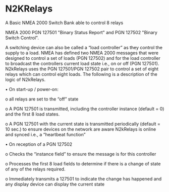 # N2KRelays
A Basic NMEA 2000 Switch Bank able to control 8 relays

NMEA 2000 PGN 127501 "Binary Status Report" and PGN 127502 "Binary Switch Control".

A switching device can also be called a “load controller” as they control the supply to a load. NMEA has defined two NMEA 2000 messages that were designed to control a set of loads (PGN 127502) and for the load controller to broadcast the controllers current load state i.e., on or off (PGN 127501).
N2kRelays uses the PGN 127501/PGN 127502 pair to control a set of eight relays which can control eight loads. The following is a description of the logic of N2kRelays.

•	On start-up / power-on:

  o	 all relays are set to the “off” state
  
  o	A PGN 127501 is transmitted, including the controller instance (default = 0) and the first 8 load states.
  
  o	A PGN 127501 with the current state is transmitted periodically (default = 10 sec.) to ensure devices on the network are aware N2kRelays is online and synced i.e., a     “heartbeat function”
  
•	On reception of a PGN 127502

  o	Checks the “instance field” to ensure the message is for this controller
  
  o	Processes the first 8 load fields to determine if there is a change of state of any of the relays required.
  
  o	Immediately transmits a 127501 to indicate the change has happened and any display device can display the current state
